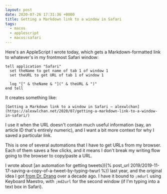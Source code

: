 ```yaml
---
layout: post
date: 2020-07-26 17:31:36 +0000
title: Getting a Markdown link to a window in Safari
tags:
  - macos
  - applescript
  - macos:safari
---
```


Here's an AppleScript I wrote today, which gets a Markdown-formatted link to whatever's in my frontmost Safari window:

```shell
tell application "Safari"
  set theName to get name of tab 1 of window 1
  set theURL to get URL of tab 1 of window 1

  log "[" & theName & "](" & theURL & ")"
end tell
```

It creates something like:

```
[Getting a Markdown link to a window in Safari – alexwlchan](https://alexwlchan.net/2020/07/getting-a-markdown-link-to-a-window-in-safari/)
```

I use it when the URL doesn't contain much useful information (say, an article ID that's entirely numeric), and I want a bit more context for why I saved a particular link.

This is one of several automations that I have to get URLs from my browser.
Each of them saves a few clicks, and it means I don't break my writing flow going to the browser to copy/paste a URL.

I wrote about [an automation for getting tweets]({% post_url 2019/2019-11-17-saving-a-copy-of-a-tweet-by-typing-twurl %}) last year, and the original idea I got [from Dr. Drang](https://leancrew.com/all-this/2009/07/safari-tab-urls-via-textexpander/) over a decade ago.
I have it bound to `;mdurl` using Keyboard Maestro, with `;md2url` for the second window (if I'm typing into a text box in Safari).
